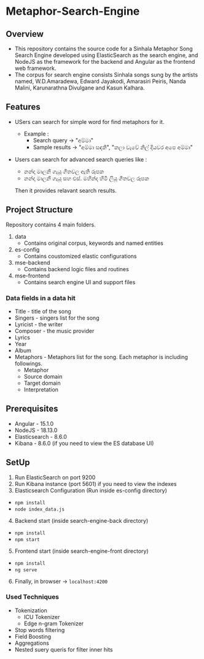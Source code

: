 # Metaphor-Search-Engine

## Overview
* This repository contains the source code for a Sinhala Metaphor Song Search Engine developed using ElasticSearch as the search engine, and NodeJS as the framework for the backend and Angular as the frontend web framework. 
* The corpus for search engine consists Sinhala songs sung by the artists named, W.D.Amaradewa, Edward Jayakodi, Amarasiri Peiris, Nanda Malini, Karunarathna Divulgane and Kasun Kalhara.

## Features
* USers can search for simple word for find metaphors for it.
    * Example :
        * Search query -> "අම්මා"
        * Sample results -> "අම්මා සඳකි", "කලා වැවේ නිල් දියවර අපෙ අම්මා"
* Users can search for advanced search queries like :
    * නන්දා මාලනී ගැයූ ගීතවල ඇති රූපක
    * නන්දා මාලනී ගැයූ සහ එස්. මහින්ද හිමි ලියූ ගීතවල රූපක
    
    Then it provides relavant search results.

## Project Structure
Repository contains 4 main folders.
1. data
    * Contains original corpus, keywords and named entities  
2. es-config 
    * Contains coustomized elastic configurations 
3. mse-backend
    * Contains backend logic files and routines
4. mse-frontend
    * Contains search engine UI and support files

###  Data fields in a data hit
* Title - title of the song
* Singers - singers list for the song
* Lyricist - the writer
* Composer - the music provider
* Lyrics 
* Year
* Album
* Metaphors - Metaphors list for the song. Each metaphor is including followings.
    * Metaphor
    * Source domain
    * Target domain
    * Interpretation

## Prerequisites
* Angular - 15.1.0
* NodeJS - 18.13.0
* Elasticsearch - 8.6.0
* Kibana - 8.6.0 (if you need to view the ES database UI)


## SetUp
1. Run ElasticSearch on port 9200
2. Run Kibana instance (port 5601) if you need to view the indexes
3. Elasticsearch Configuration (Run inside es-config directory)
* `npm install`
* `node index_data.js`
4. Backend start (inside search-engine-back directory)
* `npm install` 
* `npm start` 
5. Frontend start (inside search-engine-front directory) 
* `npm install`
* `ng serve` 
6. Finally, in browser -> `localhost:4200`

### Used Techniques
* Tokenization
    * ICU Tokenizer
    * Edge n-gram Tokenizer
* Stop words filtering
* Field Boosting
* Aggregations
* Nested suery queris for filter inner hits

